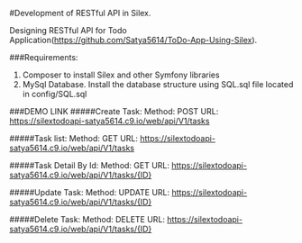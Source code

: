 #Development of RESTful API in Silex.

Designing RESTful API for Todo Application(https://github.com/Satya5614/ToDo-App-Using-Silex).

###Requirements:

1. Composer to install Silex and other Symfony libraries
2. MySql Database. Install the database structure using SQL.sql file located in config/SQL.sql


###DEMO LINK
#####Create Task:
Method: POST
URL: https://silextodoapi-satya5614.c9.io/web/api/V1/tasks

#####Task list:
Method: GET
URL: https://silextodoapi-satya5614.c9.io/web/api/V1/tasks

#####Task Detail By Id:
Method: GET
URL: https://silextodoapi-satya5614.c9.io/web/api/V1/tasks/{ID}

#####Update Task:
Method: UPDATE
URL: https://silextodoapi-satya5614.c9.io/web/api/V1/tasks/{ID}

#####Delete Task:
Method: DELETE
URL: https://silextodoapi-satya5614.c9.io/web/api/V1/tasks/{ID}
